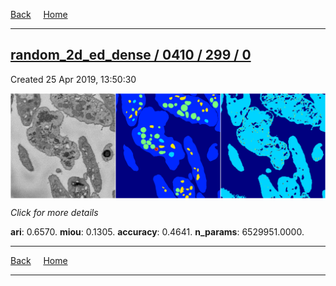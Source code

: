 
[Back](..)&nbsp;&nbsp;&nbsp;&nbsp;&nbsp;[Home](https://leapmanlab.github.io/snapshots)

---

<div class="summary"><a href="0"><h2>random_2d_ed_dense / 0410 / 299 / 0</h2></a><p>Created 25 Apr 2019, 13:50:30
</p><a href="0"><img src="0/media/summary.png" align="center"></a><p>
<i>Click for more details</i>
</p></div>

**ari**: 0.6570. **miou**: 0.1305. **accuracy**: 0.4641. **n_params**: 6529951.0000. 

---

[Back](..)&nbsp;&nbsp;&nbsp;&nbsp;&nbsp;[Home](https://leapmanlab.github.io/snapshots)

---
